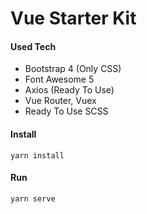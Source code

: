 # Vue Starter Kit

#### Used Tech

* Bootstrap 4 (Only CSS)
* Font Awesome 5
* Axios (Ready To Use)
* Vue Router, Vuex
* Ready To Use SCSS

#### Install
`yarn install`

#### Run
`yarn serve`


